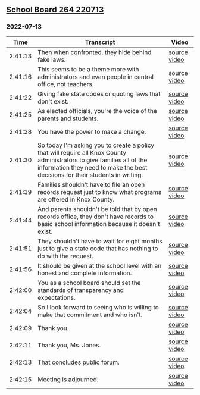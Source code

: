 ## [School Board 264 220713](https://archive.org/details/school-board-264-220713)
### 2022-07-13
| Time| Transcript| Video|
|---------|---------------------------------------------------------------------------------------------------------------------------------------------------------------------------------------------------------------------------------------------------|--------------------------------------------------------------------------------|
| 2:41:13| Then when confronted, they hide behind fake laws.| [source video](https://archive.org/details/school-board-264-220713?start=9673)|
| 2:41:16| This seems to be a theme more with administrators and even people in central office, not teachers.| [source video](https://archive.org/details/school-board-264-220713?start=9676)|
| 2:41:22| Giving fake state codes or quoting laws that don't exist.| [source video](https://archive.org/details/school-board-264-220713?start=9682)|
| 2:41:25| As elected officials, you're the voice of the parents and students.| [source video](https://archive.org/details/school-board-264-220713?start=9685)|
| 2:41:28| You have the power to make a change.| [source video](https://archive.org/details/school-board-264-220713?start=9688)|
| 2:41:30| So today I'm asking you to create a policy that will require all Knox County administrators to give families all of the information they need to make the best decisions for their students in writing.| [source video](https://archive.org/details/school-board-264-220713?start=9690)|
| 2:41:39| Families shouldn't have to file an open records request just to know what programs are offered in Knox County.| [source video](https://archive.org/details/school-board-264-220713?start=9699)|
| 2:41:44| And parents shouldn't be told that by open records office, they don't have records to basic school information because it doesn't exist.| [source video](https://archive.org/details/school-board-264-220713?start=9704)|
| 2:41:51| They shouldn't have to wait for eight months just to give a state code that has nothing to do with the request.| [source video](https://archive.org/details/school-board-264-220713?start=9711)|
| 2:41:56| It should be given at the school level with an honest and complete information.| [source video](https://archive.org/details/school-board-264-220713?start=9716)|
| 2:42:00| You as a school board should set the standards of transparency and expectations.| [source video](https://archive.org/details/school-board-264-220713?start=9720)|
| 2:42:04| So I look forward to seeing who is willing to make that commitment and who isn't.| [source video](https://archive.org/details/school-board-264-220713?start=9724)|
| 2:42:09| Thank you.| [source video](https://archive.org/details/school-board-264-220713?start=9729)|
| 2:42:11| Thank you, Ms. Jones.| [source video](https://archive.org/details/school-board-264-220713?start=9731)|
| 2:42:13| That concludes public forum.| [source video](https://archive.org/details/school-board-264-220713?start=9733)|
| 2:42:15| Meeting is adjourned.| [source video](https://archive.org/details/school-board-264-220713?start=9735)|
